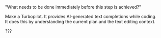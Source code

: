 "What needs to be done immediately before this step is achieved?"

Make a Turbopilot. It provides AI-generated text completions while coding. It does this by understanding the current plan and the text editing context.

???
